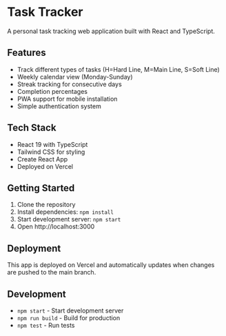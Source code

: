 # Task Tracker

A personal task tracking web application built with React and TypeScript.

## Features

- Track different types of tasks (H=Hard Line, M=Main Line, S=Soft Line)
- Weekly calendar view (Monday-Sunday)
- Streak tracking for consecutive days
- Completion percentages
- PWA support for mobile installation
- Simple authentication system

## Tech Stack

- React 19 with TypeScript
- Tailwind CSS for styling
- Create React App
- Deployed on Vercel

## Getting Started

1. Clone the repository
2. Install dependencies: `npm install`
3. Start development server: `npm start`
4. Open http://localhost:3000

## Deployment

This app is deployed on Vercel and automatically updates when changes are pushed to the main branch.

## Development

- `npm start` - Start development server
- `npm run build` - Build for production
- `npm test` - Run tests
